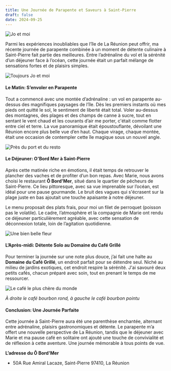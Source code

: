 ```yaml
---
title: Une Journée de Parapente et Saveurs à Saint-Pierre
draft: false
date: 2024-09-25
---
```

![Jo et moi](/img/g0034231.jpeg "Jo et moi")

Parmi les expériences inoubliables que l’île de La Réunion peut offrir, ma récente journée de parapente combinée à un moment de détente culinaire à Saint-Pierre fait partie des meilleures. Entre l’adrénaline du vol et la sérénité d’un déjeuner face à l’océan, cette journée était un parfait mélange de sensations fortes et de plaisirs simples.

![Toujours Jo et moi](/img/g0034220.jpeg "Toujours Jo et moi")

#### Le Matin: S’envoler en Parapente

Tout a commencé avec une montée d’adrénaline : un vol en parapente au-dessus des magnifiques paysages de l’île. Dès les premiers instants où mes pieds ont quitté le sol, le sentiment de liberté était total. Voler au-dessus des montagnes, des plages et des champs de canne à sucre, tout en sentant le vent chaud et les courants d’air me porter, c'était comme flotter entre ciel et terre. La vue panoramique était époustouflante, dévoilant une Réunion encore plus belle vue d’en haut. Chaque virage, chaque montée, était une occasion de contempler cette île magique sous un nouvel angle.

![Près du port et du resto ](/img/img_2971.jpeg "Près du port et du resto")

#### Le Déjeuner: O'Bord Mer à Saint-Pierre

Après cette matinée riche en émotions, il était temps de retrouver le plancher des vaches et de profiter d’un bon repas. Avec Marie, nous avons choisi le restaurant **Ô Bord'Mer**, situé dans le quartier de pêcheurs de Saint-Pierre. Ce lieu pittoresque, avec sa vue imprenable sur l’océan, est idéal pour une pause gourmande. Le bruit des vagues qui s'écrasent sur la plage juste en bas ajoutait une touche apaisante à notre déjeuner.

Le menu proposait des plats frais, pour moi un filet de perroquet (poisson pas le volatile). Le cadre, l’atmosphère et la compagnie de Marie ont rendu ce déjeuner particulièrement agréable, avec cette sensation de déconnexion totale, loin de l’agitation quotidienne.

![Une bien belle fleur](/img/img_2977.jpeg "Une bien belle fleur")

#### L’Après-midi: Détente Solo au Domaine du Café Grillé

Pour terminer la journée sur une note plus douce, j’ai fait une halte au **Domaine du Café Grillé**, un endroit parfait pour se détendre seul. Niché au milieu de jardins exotiques, cet endroit respire la sérénité. J'ai savouré deux petits cafés, chacun préparé avec soin, tout en prenant le temps de me ressourcer.

![Le café le plus chère du monde](/img/img_3017.jpeg "Le café le plus chère du monde")

*À droite le café bourbon rond, à gauche le café bourbon pointu*

#### Conclusion: Une Journée Parfaite

Cette journée à Saint-Pierre aura été une parenthèse enchantée, alternant entre adrénaline, plaisirs gastronomiques et détente. Le parapente m’a offert une nouvelle perspective de La Réunion, tandis que le déjeuner avec Marie et ma pause café en solitaire ont ajouté une touche de convivialité et de réflexion à cette aventure. Une journée mémorable à tous points de vue.

**L’adresse du Ô Bord'Mer**

* 50A Rue Amiral Lacaze, Saint-Pierre 97410, La Réunion
